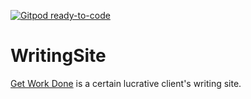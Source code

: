 [![Gitpod ready-to-code](https://img.shields.io/badge/Gitpod-ready--to--code-blue?logo=gitpod)](https://gitpod.io/#https://github.com/nyambura00/WritingSite)

# WritingSite
[Get Work Done](https://www.getsworkdone.com) is a certain lucrative client's writing site.

